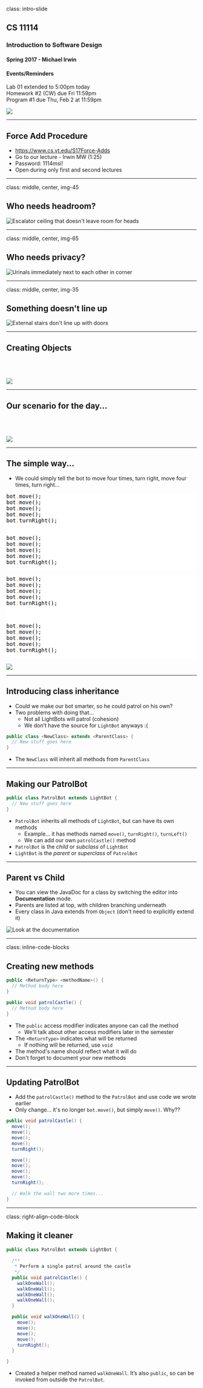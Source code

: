 class: intro-slide

<div class="left">
    <div class="header">
        <h2>CS 11114</h2>
        <h3>Introduction to Software Design</h3>
        <h4>Spring 2017 - Michael Irwin</h4>
    </div>
    <div class="footer no-print">
        <h4><strong>Events/Reminders</strong></h4>
        <p>
            Lab 01 extended to 5:00pm today<br />
            Homework #2 (CW) due Fri 11:59pm<br />
            Program #1 due Thu, Feb 2 at 11:59pm
        </p>
    </div>
</div>
<div class="right">
    <div class="meme">
        <img src="images/intro.jpg" />
    </div>
</div>

---

## Force Add Procedure

- https://www.cs.vt.edu/S17Force-Adds
- Go to our lecture - Irwin MW (1:25)
- Password: 1114msi!
- Open during only first and second lectures

---
class: middle, center, img-45

## Who needs headroom?

![Escalator ceiling that doesn't leave room for heads](images/design-headroom.jpg)

---

class: middle, center, img-65

## Who needs privacy?

![Urinals immediately next to each other in corner](images/design-privacy.jpg)

---
class: middle, center, img-35

## Something doesn't line up

![External stairs don't line up with doors](images/design-liningUp.jpg)

---

## Creating Objects

<div class="col-xs-9 col-xs-offset-1 text-center" style="padding-top:50px;">
  <img src="images/creating-objects.png" class="img-responsive" />
</div>

---

## Our scenario for the day...

<div class="col-xs-5 col-xs-offset-3 col-xs-push-1 text-center" style="padding-top:50px;">
  <img src="images/greenfoot-scenario.jpg" class="img-responsive" />
</div>

---

## The simple way...

<div class="col-xs-8">
  <ul>
    <li>We could simply tell the bot to move four times, turn right, move four times, turn right...</li>
  </ul>

  <div class="row">
    <div class="col-xs-4 col-xs-offset-2">
      <pre style="background:#fff;color:#000">bot<span style="color:#ff7800">.</span>move();
bot<span style="color:#ff7800">.</span>move();
bot<span style="color:#ff7800">.</span>move();
bot<span style="color:#ff7800">.</span>move();
bot<span style="color:#ff7800">.</span>turnRight();


bot<span style="color:#ff7800">.</span>move();
bot<span style="color:#ff7800">.</span>move();
bot<span style="color:#ff7800">.</span>move();
bot<span style="color:#ff7800">.</span>move();
bot<span style="color:#ff7800">.</span>turnRight();
</pre>
    </div>
    <div class="col-xs-4">
      <pre style="background:#fff;color:#000">bot<span style="color:#ff7800">.</span>move();
bot<span style="color:#ff7800">.</span>move();
bot<span style="color:#ff7800">.</span>move();
bot<span style="color:#ff7800">.</span>move();
bot<span style="color:#ff7800">.</span>turnRight();


bot<span style="color:#ff7800">.</span>move();
bot<span style="color:#ff7800">.</span>move();
bot<span style="color:#ff7800">.</span>move();
bot<span style="color:#ff7800">.</span>move();
bot<span style="color:#ff7800">.</span>turnRight();
</pre>
    </div>
  </div>
</div>
<div class="col-xs-4">
  <img src="images/greenfoot-scenario.jpg" class="img-responsive" />
</div>


---

## Introducing class inheritance

- Could we make our bot smarter, so he could patrol on his own? 
- Two problems with doing that…
  - Not all LightBots will patrol (cohesion)
  - We don’t have the source for `LightBot` anyways :(

```java
public class <NewClass> extends <ParentClass> {
  // New stuff goes here
}
```

- The `NewClass` will inherit all methods from `ParentClass`

---

## Making our PatrolBot

```java
public class PatrolBot extends LightBot {
  // New stuff goes here
}
```

- `PatrolBot` inherits all methods of `LightBot`, but can have its own methods
  - Example... it has methods named `move()`, `turnRight()`, `turnLeft()` 
  - We can add our own `patrolCastle()` method
- `PatrolBot` is the _child_ or _subclass_ of `LightBot`
- `LightBot` is the _parent_ or _superclass_ of `PatrolBot`



---

## Parent vs Child

<div class="col-xs-7">
  <ul>
    <li>You can view the JavaDoc for a class by switching the editor into <strong>Documentation</strong> mode.</li>
    <li>Parents are listed at top, with children branching underneath</li>
    <li>Every class in Java extends from <code class="remark-inline-code">Object</code> (don't need to explicitly extend it)</li>
  </ul>
</div>
<div class="col-xs-5">
  <img src="images/documentation.png" title="Look at the documentation" class="img-responsive" />
</div>


---
class: inline-code-blocks

## Creating new methods

```java
public <ReturnType> <methodName>() {
  // Method body here
}
```

```java
public void patrolCastle() {
  // Method body here
}
```


- The `public` access modifier indicates anyone can call the method
  - We'll talk about other access modifiers later in the semester
- The `<ReturnType>` indicates what will be returned
  - If nothing will be returned, use `void`
- The method's name should reflect what it will do
- Don't forget to document your new methods


---

## Updating PatrolBot

- Add the `patrolCastle()` method to the `PatrolBot` and use code we wrote earlier
- Only change... it's no longer `bot.move()`, but simply `move()`. Why??

```java
public void patrolCastle() {
  move();
  move();
  move();
  move();
  turnRight();

  move();
  move();
  move();
  move();
  turnRight();

  // Walk the wall two more times...
}
```


---
class: right-align-code-block

## Making it cleaner

```java
public class PatrolBot extends LightBot {
  
  /**
   * Perform a single patrol around the castle
   */
  public void patrolCastle() {
    walkOneWall();
    walkOneWall();
    walkOneWall();
    walkOneWall();
  }

  public void walkOneWall() {
    move();
    move();
    move();
    move();
    turnRight();
  }

}
```

- Created a helper method named `walkOneWall`. It’s also `public`, so can be invoked from outside the `PatrolBot`.

